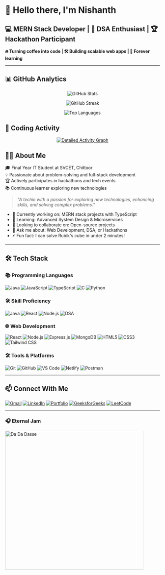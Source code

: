 # 🚀 Hello there, I'm Nishanth

## 💻 MERN Stack Developer | 🧠 DSA Enthusiast | 🏆 Hackathon Participant

**🔥 Turning coffee into code | 🛠️ Building scalable web apps | 🌱 Forever learning**

---

## 📊 GitHub Analytics

<div align="center">
  
![GitHub Stats](https://github-readme-stats.vercel.app/api?username=Raj72620&show_icons=true&count_private=true&theme=radical&hide_border=true&bg_color=0D1117&include_all_commits=true&hide=issues)
  
![GitHub Streak](https://streak-stats.demolab.com/?user=Raj72620&theme=radical&hide_border=true&fire=FF0000&background=0D1117)
  
![Top Languages](https://github-readme-stats.vercel.app/api/top-langs/?username=Raj72620&layout=compact&theme=radical&hide_border=true&bg_color=0D1117&langs_count=8)

</div>

## 🚀 Coding Activity

<div align="center">

[![Detailed Activity Graph](https://github-readme-activity-graph.vercel.app/graph?username=Raj72620&theme=github-compact&area=true&hide_border=true&custom_title=My%20Contribution%20Graph&radius=8&height=300&point=#36BCF7FF&count_private=true)](https://github.com/Raj72620)

</div>

## 👨‍💻 About Me

🎓 Final Year IT Student at SVCET, Chittoor  
💡 Passionate about problem-solving and full-stack development  
🏆 Actively participates in hackathons and tech events  
📚 Continuous learner exploring new technologies  

> *"A techie with a passion for exploring new technologies, enhancing skills, and solving complex problems."*

- 🔭 Currently working on: MERN stack projects with TypeScript
- 🌱 Learning: Advanced System Design & Microservices
- 👯 Looking to collaborate on: Open-source projects
- 💬 Ask me about: Web Development, DSA, or Hackathons
- ⚡ Fun fact: I can solve Rubik's cube in under 2 minutes!

---

## 🛠️ Tech Stack

### 📚 Programming Languages
![Java](https://img.shields.io/badge/Java-ED8B00?style=for-the-badge&logo=openjdk&logoColor=white)
![JavaScript](https://img.shields.io/badge/JavaScript-F7DF1E?style=for-the-badge&logo=javascript&logoColor=black)
![TypeScript](https://img.shields.io/badge/TypeScript-007ACC?style=for-the-badge&logo=typescript&logoColor=white)
![C](https://img.shields.io/badge/C-00599C?style=for-the-badge&logo=c&logoColor=white)
![Python](https://img.shields.io/badge/Python-3776AB?style=for-the-badge&logo=python&logoColor=white)

### **🛠️ Skill Proficiency**
![Java](https://img.shields.io/badge/Java-80%25-orange)
![React](https://img.shields.io/badge/React-75%25-blue)
![Node.js](https://img.shields.io/badge/Node.js-75%25-green)
![DSA](https://img.shields.io/badge/Data%20Structures-65%25-yellow)


### 🌐 Web Development
![React](https://img.shields.io/badge/React-20232A?style=for-the-badge&logo=react&logoColor=61DAFB)
![Node.js](https://img.shields.io/badge/Node.js-339933?style=for-the-badge&logo=nodedotjs&logoColor=white)
![Express.js](https://img.shields.io/badge/Express.js-000000?style=for-the-badge&logo=express&logoColor=white)
![MongoDB](https://img.shields.io/badge/MongoDB-47A248?style=for-the-badge&logo=mongodb&logoColor=white)
![HTML5](https://img.shields.io/badge/HTML5-E34F26?style=for-the-badge&logo=html5&logoColor=white)
![CSS3](https://img.shields.io/badge/CSS3-1572B6?style=for-the-badge&logo=css3&logoColor=white)
![Tailwind CSS](https://img.shields.io/badge/Tailwind_CSS-38B2AC?style=for-the-badge&logo=tailwind-css&logoColor=white)

### 🛠️ Tools & Platforms
![Git](https://img.shields.io/badge/Git-F05032?style=for-the-badge&logo=git&logoColor=white)
![GitHub](https://img.shields.io/badge/GitHub-100000?style=for-the-badge&logo=github&logoColor=white)
![VS Code](https://img.shields.io/badge/VS_Code-007ACC?style=for-the-badge&logo=visual-studio-code&logoColor=white)
![Netlify](https://img.shields.io/badge/Netlify-00C7B7?style=for-the-badge&logo=netlify&logoColor=white)
![Postman](https://img.shields.io/badge/Postman-FF6C37?style=for-the-badge&logo=postman&logoColor=white)

---

## 📫 Connect With Me

[![Gmail](https://img.shields.io/badge/Gmail-D14836?style=for-the-badge&logo=gmail&logoColor=white)](mailto:nishanthraj9618@gmail.com)
[![LinkedIn](https://img.shields.io/badge/LinkedIn-0077B5?style=for-the-badge&logo=linkedin&logoColor=white)](https://www.linkedin.com/in/nishanth-singh/)
[![Portfolio](https://img.shields.io/badge/Portfolio-4285F4?style=for-the-badge&logo=google-chrome&logoColor=white)](http://myportfolio9618.netlify.app)
[![GeeksforGeeks](https://img.shields.io/badge/GeeksforGeeks-2F8D46?style=for-the-badge&logo=geeksforgeeks&logoColor=white)](https://www.geeksforgeeks.org/user/renusin39mc/)
[![LeetCode](https://img.shields.io/badge/LeetCode-FFA116?style=for-the-badge&logo=leetcode&logoColor=white)](https://leetcode.com/your-profile)

---

### **🎧 Eternal Jam**
<a href="https://open.spotify.com/track/5XSiCt3vTN86SUE7WuHaja">
  <img src="https://spotify-readme-xi.vercel.app/api/spotify-track?id=5XSiCt3vTN86SUE7WuHaja&theme=dark" width="450" alt="Da Da Dasse">
</a>
